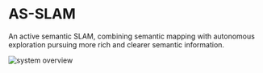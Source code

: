 # AS-SLAM
An active semantic SLAM, combining semantic mapping with autonomous exploration pursuing more rich and clearer semantic information.

![system overview]("AS-SLAM.png")

